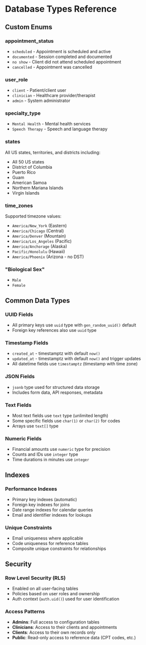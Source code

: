 # Database Types Reference

## Custom Enums

### appointment_status
- `scheduled` - Appointment is scheduled and active
- `documented` - Session completed and documented  
- `no show` - Client did not attend scheduled appointment
- `cancelled` - Appointment was cancelled

### user_role
- `client` - Patient/client user
- `clinician` - Healthcare provider/therapist
- `admin` - System administrator

### specialty_type
- `Mental Health` - Mental health services
- `Speech Therapy` - Speech and language therapy

### states
All US states, territories, and districts including:
- All 50 US states
- District of Columbia
- Puerto Rico
- Guam
- American Samoa
- Northern Mariana Islands
- Virgin Islands

### time_zones
Supported timezone values:
- `America/New_York` (Eastern)
- `America/Chicago` (Central)  
- `America/Denver` (Mountain)
- `America/Los_Angeles` (Pacific)
- `America/Anchorage` (Alaska)
- `Pacific/Honolulu` (Hawaii)
- `America/Phoenix` (Arizona - no DST)

### "Biological Sex"
- `Male`
- `Female`

## Common Data Types

### UUID Fields
- All primary keys use `uuid` type with `gen_random_uuid()` default
- Foreign key references also use `uuid` type

### Timestamp Fields
- `created_at` - timestamptz with default `now()`
- `updated_at` - timestamptz with default `now()` and trigger updates
- All datetime fields use `timestamptz` (timestamp with time zone)

### JSON Fields
- `jsonb` type used for structured data storage
- Includes form data, API responses, metadata

### Text Fields
- Most text fields use `text` type (unlimited length)
- Some specific fields use `char(1)` or `char(2)` for codes
- Arrays use `text[]` type

### Numeric Fields
- Financial amounts use `numeric` type for precision
- Counts and IDs use `integer` type
- Time durations in minutes use `integer`

## Indexes

### Performance Indexes
- Primary key indexes (automatic)
- Foreign key indexes for joins
- Date range indexes for calendar queries
- Email and identifier indexes for lookups

### Unique Constraints
- Email uniqueness where applicable
- Code uniqueness for reference tables
- Composite unique constraints for relationships

## Security

### Row Level Security (RLS)
- Enabled on all user-facing tables
- Policies based on user roles and ownership
- Auth context (`auth.uid()`) used for user identification

### Access Patterns
- **Admins**: Full access to configuration tables
- **Clinicians**: Access to their clients and appointments
- **Clients**: Access to their own records only
- **Public**: Read-only access to reference data (CPT codes, etc.)